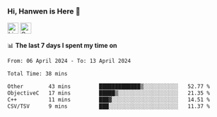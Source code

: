 ### Hi, Hanwen is Here 👋
<p>
	<a href="https://www.linkedin.com/in/liu-hanwen/"><img src="https://img.shields.io/badge/@hanwen-0A66C2?style=flat&logo=LinkedIn&logoColor=white" alt="Linkedin"  height="25px"/></a> 
	<a href="https://scholar.google.com/citations?user=HDF0su0AAAAJ"><img src="https://img.shields.io/badge/scholar-4385FE.svg?&style=plastic&logo=google-scholar&logoColor=white" alt="Google Scholar" height="25px"> </a>
</p>

📊 **The last 7 days I spent my time on** 
<!--START_SECTION:waka-->

```txt
From: 06 April 2024 - To: 13 April 2024

Total Time: 38 mins

Other        43 mins         █████████████▒░░░░░░░░░░░   52.77 %
ObjectiveC   17 mins         █████▒░░░░░░░░░░░░░░░░░░░   21.35 %
C++          11 mins         ███▓░░░░░░░░░░░░░░░░░░░░░   14.51 %
CSV/TSV      9 mins          ███░░░░░░░░░░░░░░░░░░░░░░   11.37 %
```

<!--END_SECTION:waka-->


<!--
**david990917/david990917** is a ✨ _special_ ✨ repository because its `README.md` (this file) appears on your GitHub profile.

Here are some ideas to get you started:

- 🔭 I’m currently working on ...
- 🌱 I’m currently learning ...
- 👯 I’m looking to collaborate on ...
- 🤔 I’m looking for help with ...
- 💬 Ask me about ...
- 📫 How to reach me: ...
- 😄 Pronouns: ...
- ⚡ Fun fact: ...
-->
